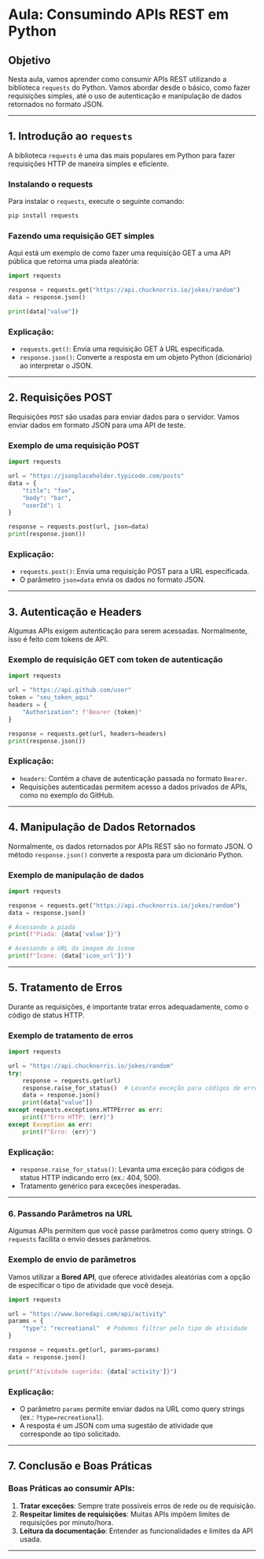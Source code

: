 # Aula: Consumindo APIs REST em Python

## Objetivo
Nesta aula, vamos aprender como consumir APIs REST utilizando a biblioteca `requests` do Python. Vamos abordar desde o básico, como fazer requisições simples, até o uso de autenticação e manipulação de dados retornados no formato JSON.

---

## 1. Introdução ao `requests`

A biblioteca `requests` é uma das mais populares em Python para fazer requisições HTTP de maneira simples e eficiente.

### Instalando o requests

Para instalar o `requests`, execute o seguinte comando:
```bash
pip install requests
```

### Fazendo uma requisição GET simples

Aqui está um exemplo de como fazer uma requisição GET a uma API pública que retorna uma piada aleatória:

```python
import requests

response = requests.get("https://api.chucknorris.io/jokes/random")
data = response.json()

print(data["value"])
```

### Explicação:
- `requests.get()`: Envia uma requisição GET à URL especificada.
- `response.json()`: Converte a resposta em um objeto Python (dicionário) ao interpretar o JSON.

---

## 2. Requisições POST

Requisições `POST` são usadas para enviar dados para o servidor. Vamos enviar dados em formato JSON para uma API de teste.

### Exemplo de uma requisição POST

```python
import requests

url = "https://jsonplaceholder.typicode.com/posts"
data = {
    "title": "foo",
    "body": "bar",
    "userId": 1
}

response = requests.post(url, json=data)
print(response.json())
```

### Explicação:
- `requests.post()`: Envia uma requisição POST para a URL especificada.
- O parâmetro `json=data` envia os dados no formato JSON.

---

## 3. Autenticação e Headers

Algumas APIs exigem autenticação para serem acessadas. Normalmente, isso é feito com tokens de API.

### Exemplo de requisição GET com token de autenticação

```python
import requests

url = "https://api.github.com/user"
token = "seu_token_aqui"
headers = {
    "Authorization": f"Bearer {token}"
}

response = requests.get(url, headers=headers)
print(response.json())
```

### Explicação:
- `headers`: Contém a chave de autenticação passada no formato `Bearer`.
- Requisições autenticadas permitem acesso a dados privados de APIs, como no exemplo do GitHub.

---

## 4. Manipulação de Dados Retornados

Normalmente, os dados retornados por APIs REST são no formato JSON. O método `response.json()` converte a resposta para um dicionário Python.

### Exemplo de manipulação de dados

```python
import requests

response = requests.get("https://api.chucknorris.io/jokes/random")
data = response.json()

# Acessando a piada
print(f"Piada: {data['value']}")

# Acessando a URL da imagem do ícone
print(f"Ícone: {data['icon_url']}")
```

---

## 5. Tratamento de Erros

Durante as requisições, é importante tratar erros adequadamente, como o código de status HTTP.

### Exemplo de tratamento de erros

```python
import requests

url = "https://api.chucknorris.io/jokes/random"
try:
    response = requests.get(url)
    response.raise_for_status()  # Levanta exceção para códigos de erro
    data = response.json()
    print(data["value"])
except requests.exceptions.HTTPError as err:
    print(f"Erro HTTP: {err}")
except Exception as err:
    print(f"Erro: {err}")
```

### Explicação:
- `response.raise_for_status()`: Levanta uma exceção para códigos de status HTTP indicando erro (ex.: 404, 500).
- Tratamento genérico para exceções inesperadas.

---

### 6. Passando Parâmetros na URL

Algumas APIs permitem que você passe parâmetros como query strings. O `requests` facilita o envio desses parâmetros.

### Exemplo de envio de parâmetros

Vamos utilizar a **Bored API**, que oferece atividades aleatórias com a opção de especificar o tipo de atividade que você deseja.

```python
import requests

url = "https://www.boredapi.com/api/activity"
params = {
    "type": "recreational"  # Podemos filtrar pelo tipo de atividade
}

response = requests.get(url, params=params)
data = response.json()

print(f"Atividade sugerida: {data['activity']}")
```

### Explicação:

- O parâmetro `params` permite enviar dados na URL como query strings (ex.: `?type=recreational`).
- A resposta é um JSON com uma sugestão de atividade que corresponde ao tipo solicitado.

---

## 7. Conclusão e Boas Práticas

### Boas Práticas ao consumir APIs:
1. **Tratar exceções**: Sempre trate possíveis erros de rede ou de requisição.
2. **Respeitar limites de requisições**: Muitas APIs impõem limites de requisições por minuto/hora.
3. **Leitura da documentação**: Entender as funcionalidades e limites da API usada.

---
